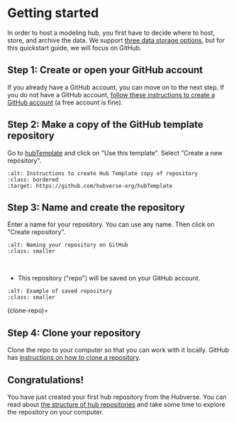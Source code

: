 # Getting started  

In order to host a modeling hub, you first have to decide where to host, store, and archive the data. We support [three data storage options](../overview/data-storage.md), but for this quickstart guide, we will focus on GitHub.  

## Step 1: Create or open your GitHub account  

If you already have a GitHub account, you can move on to the next step.  If you do not have a GitHub account, [follow these instructions to create a GitHub account](https://docs.github.com/en/get-started/signing-up-for-github/signing-up-for-a-new-github-account) (a free account is fine).  

## Step 2: Make a copy of the GitHub template repository  

Go to [hubTemplate](https://github.com/hubverse-org/hubTemplate) and click on "Use this template". Select "Create a new repository".  

```{image} ../images/hubTemplate.png
:alt: Instructions to create Hub Template copy of repository
:class: bordered
:target: https://github.com/hubverse-org/hubTemplate
```

## Step 3: Name and create the repository  

Enter a name for your repository.  You can use any name.  Then click on "Create repository".  

```{image} ../images/repo_nam.png
:alt: Naming your repository on GitHub
:class: smaller
```

&nbsp;
&nbsp;
- This repository ("repo") will be saved on your GitHub account.  

```{image} ../images/repo_woman.png
:alt: Example of saved repository
:class: smaller
```

(clone-repo)=
## Step 4: Clone your repository  

Clone the repo to your computer so that you can work with it locally.  GitHub has [instructions on how to clone a repository](https://docs.github.com/en/repositories/creating-and-managing-repositories/cloning-a-repository).  

## Congratulations!  

You have just created your first hub repository from the Hubverse. You can read about [the structure of hub repositories](../user-guide/hub-structure.md) and take some time to explore the repository on your computer.  

